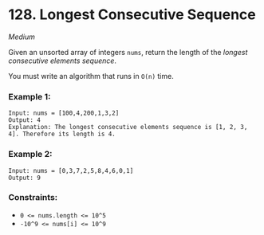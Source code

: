 # 128. Longest Consecutive Sequence
_Medium_

Given an unsorted array of integers `nums`, return the length of the _longest consecutive elements sequence_.

You must write an algorithm that runs in `O(n)` time.


### Example 1:

```
Input: nums = [100,4,200,1,3,2]
Output: 4
Explanation: The longest consecutive elements sequence is [1, 2, 3, 4]. Therefore its length is 4.
```

### Example 2:

```
Input: nums = [0,3,7,2,5,8,4,6,0,1]
Output: 9
```

### Constraints:

- `0 <= nums.length <= 10^5`
- `-10^9 <= nums[i] <= 10^9`